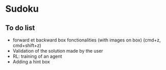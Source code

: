 # Sudoku

## To do list
- forward et backward box fonctionalities (with images on box) (cmd+z, cmd+shift+z)
- Validation of the solution made by the user 
- RL: training of an agent
- Adding a hint box